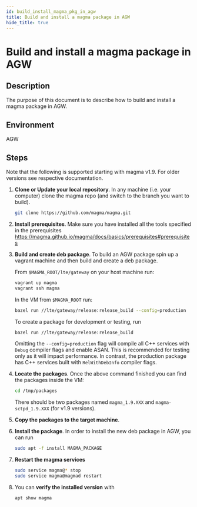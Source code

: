 ```yaml
---
id: build_install_magma_pkg_in_agw
title: Build and install a magma package in AGW
hide_title: true
---
```

# Build and install a magma package in AGW

## Description

The purpose of this document is to describe how to build and install a magma package in AGW.

## Environment

AGW

## Steps

Note that the following is supported starting with magma v1.9. For older versions see respective documentation.

1. **Clone or Update your local repository**.
    In any machine (i.e. your computer) clone the magma repo (and switch to the branch you want to build).

    ```bash
    git clone https://github.com/magma/magma.git
    ```

2. **Install prerequisites**.
    Make sure you have installed all the tools specified in the prerequisites <https://magma.github.io/magma/docs/basics/prerequisites#prerequisites>

3. **Build and create deb package**.
    To build an AGW package spin up a vagrant machine and then build and create a deb package.

    From `$MAGMA_ROOT/lte/gateway` on your host machine run:

    ```bash
    vagrant up magma
    vagrant ssh magma
    ```

    In the VM from `$MAGMA_ROOT` run:

    ```bash
    bazel run //lte/gateway/release:release_build --config=production
    ```

    To create a package for development or testing, run

    ```bash
    bazel run //lte/gateway/release:release_build
    ```

    Omitting the `--config=production` flag will compile all C++ services with `Debug` compiler flags and enable ASAN. This is recommended for testing only as it will impact performance. In contrast, the production package has C++ services built with `RelWithDebInfo` compiler flags.

4. **Locate the packages**.
    Once the above command finished you can find the packages inside the VM:

    ```bash
    cd /tmp/packages
    ```

    There should be two packages named `magma_1.9.XXX` and `magma-sctpd_1.9.XXX` (for v1.9 versions).

5. **Copy the packages to the target machine**.

6. **Install the package**.
    In order to install the new deb package in AGW, you can run

    ```bash
    sudo apt -f install MAGMA_PACKAGE
    ```

7. **Restart the magma services**

    ```bash
    sudo service magma@* stop
    sudo service magma@magmad restart
    ```

8. You can **verify the installed version** with

    ```bash
    apt show magma
    ```
